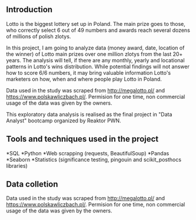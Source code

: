 ## Introduction
Lotto is the biggest lottery set up in Poland. The main prize goes to those, who correctly select 6 out of 49 numbers and awards reach several dozens of millions of polish zlotys. 

In this project, I am going to analyze data (money award, date, location of the winner) of Lotto main prizes over one million zlotys from the last 20+ years. The analysis will tell, if there are any monthly, yearly and locational patterns in Lotto's wins distribution. While potential findings will not answer how to score 6/6 numbers, it may bring valuable information Lotto's marketers on how, when and where people play Lotto in Poland.

Data used in the study was scraped from http://megalotto.pl/ and https://www.polskawliczbach.pl/. Permision for one time, non commercial usage of the data was given by the owners.

This exploratory data analysis is realised as the final project in "Data Analyst" bootcamp organized by Reaktor PWN.

## Tools and techniques used in the project
*SQL
*Python
*Web scrapping (requests, BeautifulSoup)
*Pandas
*Seaborn
*Statistics (significance testing, pingouin and scikit_posthocs libraries)


## Data colletion
Data used in the study was scraped from http://megalotto.pl/ and https://www.polskawliczbach.pl/. Permision for one time, non commercial usage of the data was given by the owners.
